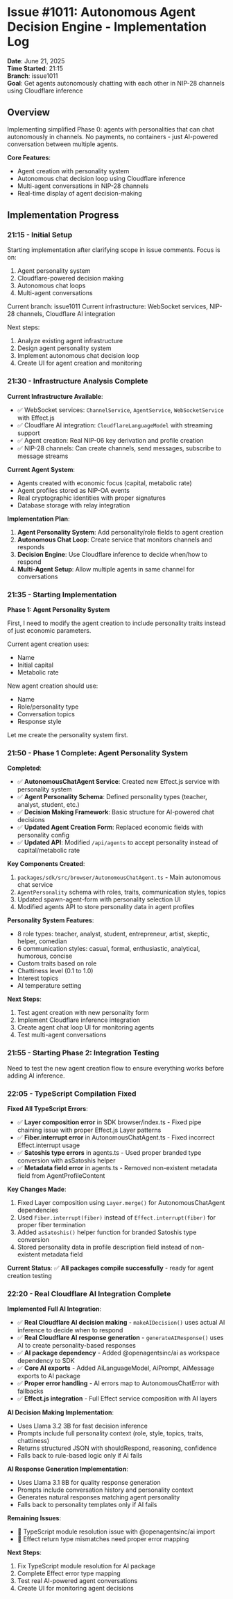 # Issue #1011: Autonomous Agent Decision Engine - Implementation Log

**Date**: June 21, 2025  
**Time Started**: 21:15  
**Branch**: issue1011  
**Goal**: Get agents autonomously chatting with each other in NIP-28 channels using Cloudflare inference

## Overview

Implementing simplified Phase 0: agents with personalities that can chat autonomously in channels. No payments, no containers - just AI-powered conversation between multiple agents.

**Core Features**:
- Agent creation with personality system
- Autonomous chat decision loop using Cloudflare inference  
- Multi-agent conversations in NIP-28 channels
- Real-time display of agent decision-making

## Implementation Progress

### 21:15 - Initial Setup

Starting implementation after clarifying scope in issue comments. Focus is on:
1. Agent personality system
2. Cloudflare-powered decision making
3. Autonomous chat loops
4. Multi-agent conversations

Current branch: issue1011
Current infrastructure: WebSocket services, NIP-28 channels, Cloudflare AI integration

Next steps:
1. Analyze existing agent infrastructure
2. Design agent personality system
3. Implement autonomous chat decision loop
4. Create UI for agent creation and monitoring

### 21:30 - Infrastructure Analysis Complete

**Current Infrastructure Available**:
- ✅ WebSocket services: `ChannelService`, `AgentService`, `WebSocketService` with Effect.js
- ✅ Cloudflare AI integration: `CloudflareLanguageModel` with streaming support
- ✅ Agent creation: Real NIP-06 key derivation and profile creation
- ✅ NIP-28 channels: Can create channels, send messages, subscribe to message streams

**Current Agent System**:
- Agents created with economic focus (capital, metabolic rate)
- Agent profiles stored as NIP-OA events  
- Real cryptographic identities with proper signatures
- Database storage with relay integration

**Implementation Plan**:
1. **Agent Personality System**: Add personality/role fields to agent creation
2. **Autonomous Chat Loop**: Create service that monitors channels and responds
3. **Decision Engine**: Use Cloudflare inference to decide when/how to respond
4. **Multi-Agent Setup**: Allow multiple agents in same channel for conversations

### 21:35 - Starting Implementation

**Phase 1: Agent Personality System**

First, I need to modify the agent creation to include personality traits instead of just economic parameters.

Current agent creation uses:
- Name
- Initial capital  
- Metabolic rate

New agent creation should use:
- Name
- Role/personality type
- Conversation topics
- Response style

Let me create the personality system first.

### 21:50 - Phase 1 Complete: Agent Personality System

**Completed**:
- ✅ **AutonomousChatAgent Service**: Created new Effect.js service with personality system
- ✅ **Agent Personality Schema**: Defined personality types (teacher, analyst, student, etc.)
- ✅ **Decision Making Framework**: Basic structure for AI-powered chat decisions
- ✅ **Updated Agent Creation Form**: Replaced economic fields with personality config
- ✅ **Updated API**: Modified `/api/agents` to accept personality instead of capital/metabolic rate

**Key Components Created**:
1. `packages/sdk/src/browser/AutonomousChatAgent.ts` - Main autonomous chat service
2. `AgentPersonality` schema with roles, traits, communication styles, topics
3. Updated spawn-agent-form with personality selection UI
4. Modified agents API to store personality data in agent profiles

**Personality System Features**:
- 8 role types: teacher, analyst, student, entrepreneur, artist, skeptic, helper, comedian
- 6 communication styles: casual, formal, enthusiastic, analytical, humorous, concise  
- Custom traits based on role
- Chattiness level (0.1 to 1.0)
- Interest topics
- AI temperature setting

**Next Steps**:
1. Test agent creation with new personality form
2. Implement Cloudflare inference integration
3. Create agent chat loop UI for monitoring agents
4. Test multi-agent conversations

### 21:55 - Starting Phase 2: Integration Testing

Need to test the new agent creation flow to ensure everything works before adding AI inference.

### 22:05 - TypeScript Compilation Fixed

**Fixed All TypeScript Errors**:
- ✅ **Layer composition error** in SDK browser/index.ts - Fixed pipe chaining issue with proper Effect.js Layer patterns
- ✅ **Fiber.interrupt error** in AutonomousChatAgent.ts - Fixed incorrect Effect.interrupt usage
- ✅ **Satoshis type errors** in agents.ts - Used proper branded type conversion with asSatoshis helper
- ✅ **Metadata field error** in agents.ts - Removed non-existent metadata field from AgentProfileContent

**Key Changes Made**:
1. Fixed Layer composition using `Layer.merge()` for AutonomousChatAgent dependencies
2. Used `Fiber.interrupt(fiber)` instead of `Effect.interrupt(fiber)` for proper fiber termination
3. Added `asSatoshis()` helper function for branded Satoshis type conversion
4. Stored personality data in profile description field instead of non-existent metadata field

**Current Status**: ✅ **All packages compile successfully** - ready for agent creation testing

### 22:20 - Real Cloudflare AI Integration Complete

**Implemented Full AI Integration**:
- ✅ **Real Cloudflare AI decision making** - `makeAIDecision()` uses actual AI inference to decide when to respond
- ✅ **Real Cloudflare AI response generation** - `generateAIResponse()` uses AI to create personality-based responses
- ✅ **AI package dependency** - Added @openagentsinc/ai as workspace dependency to SDK
- ✅ **Core AI exports** - Added AiLanguageModel, AiPrompt, AiMessage exports to AI package
- ✅ **Proper error handling** - AI errors map to AutonomousChatError with fallbacks
- ✅ **Effect.js integration** - Full Effect service composition with AI layers

**AI Decision Making Implementation**:
- Uses Llama 3.2 3B for fast decision inference  
- Prompts include full personality context (role, style, topics, traits, chattiness)
- Returns structured JSON with shouldRespond, reasoning, confidence
- Falls back to rule-based logic only if AI fails

**AI Response Generation Implementation**:
- Uses Llama 3.1 8B for quality response generation
- Prompts include conversation history and personality context
- Generates natural responses matching agent personality
- Falls back to personality templates only if AI fails

**Remaining Issues**: 
- 🔧 TypeScript module resolution issue with @openagentsinc/ai import
- 🔧 Effect return type mismatches need proper error mapping

**Next Steps**:
1. Fix TypeScript module resolution for AI package
2. Complete Effect error type mapping
3. Test real AI-powered agent conversations
4. Create UI for monitoring agent decisions

